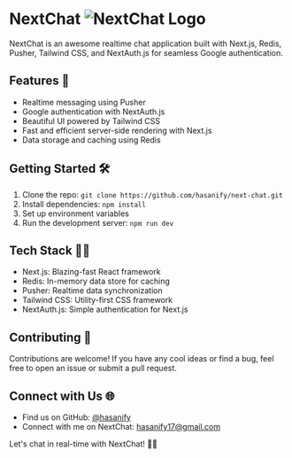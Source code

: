 # NextChat ![NextChat Logo](https://ik.imagekit.io/goodslogger/next_chat_logo.png?tr=w-50)

NextChat is an awesome realtime chat application built with Next.js, Redis, Pusher, Tailwind CSS, and NextAuth.js for seamless Google authentication.

## Features 💬

- Realtime messaging using Pusher
- Google authentication with NextAuth.js
- Beautiful UI powered by Tailwind CSS
- Fast and efficient server-side rendering with Next.js
- Data storage and caching using Redis

## Getting Started 🛠️

1. Clone the repo: `git clone https://github.com/hasanify/next-chat.git`
2. Install dependencies: `npm install`
3. Set up environment variables
4. Run the development server: `npm run dev`

## Tech Stack 👨‍💻

- Next.js: Blazing-fast React framework
- Redis: In-memory data store for caching
- Pusher: Realtime data synchronization
- Tailwind CSS: Utility-first CSS framework
- NextAuth.js: Simple authentication for Next.js

## Contributing 🤝

Contributions are welcome! If you have any cool ideas or find a bug, feel free to open an issue or submit a pull request.

## Connect with Us 🌐

- Find us on GitHub: [@hasanify](https://github.com/hasanify)
- Connect with me on NextChat: hasanify17@gmail.com

Let's chat in real-time with NextChat! 🚀🎉
